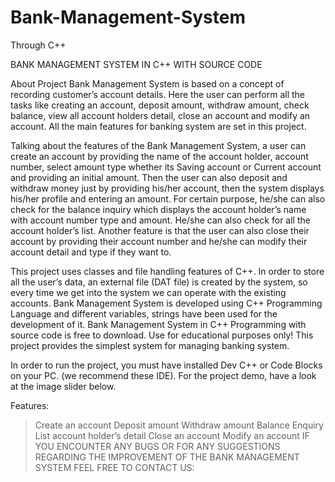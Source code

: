 # Bank-Management-System
Through C++

BANK MANAGEMENT SYSTEM IN C++ WITH SOURCE CODE

About Project Bank Management System is based on a concept of recording customer’s account details. Here the user can perform all the tasks like creating an account, deposit amount, withdraw amount, check balance, view all account holders detail, close an account and modify an account. All the main features for banking system are set in this project.

Talking about the features of the Bank Management System, a user can create an account by providing the name of the account holder, account number, select amount type whether its Saving account or Current account and providing an initial amount. Then the user can also deposit and withdraw money just by providing his/her account, then the system displays his/her profile and entering an amount. For certain purpose, he/she can also check for the balance inquiry which displays the account holder’s name with account number type and amount. He/she can also check for all the account holder’s list. Another feature is that the user can also close their account by providing their account number and he/she can modify their account detail and type if they want to.

This project uses classes and file handling features of C++. In order to store all the user’s data, an external file (DAT file) is created by the system, so every time we get into the system we can operate with the existing accounts. Bank Management System is developed using C++ Programming Language and different variables, strings have been used for the development of it. Bank Management System in C++ Programming with source code is free to download. Use for educational purposes only! This project provides the simplest system for managing banking system.

In order to run the project, you must have installed Dev C++ or Code Blocks on your PC. (we recommend these IDE). For the project demo, have a look at the image slider below.

Features:

>Create an account
>Deposit amount
>Withdraw amount
>Balance Enquiry
>List account holder’s detail
>Close an account
>Modify an account
IF YOU ENCOUNTER ANY BUGS OR FOR ANY SUGGESTIONS REGARDING THE IMPROVEMENT OF THE BANK MANAGEMENT SYSTEM FEEL FREE TO CONTACT US:
